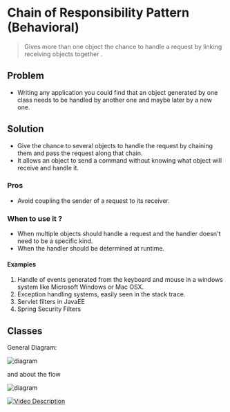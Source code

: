 # Chain of Responsibility Pattern (Behavioral)
> Gives more than one object the chance to handle a request by linking receiving objects together .

## Problem
- Writing any application you could find that an object generated by one class needs to be handled by another one and maybe later by a new one.

## Solution
- Give the chance to several objects to handle the request by chaining them and pass the request along that chain.
- It allows an object to send a command without knowing what object will receive and handle it.

### Pros
- Avoid coupling the sender of a request to its receiver.

### When to use it ?
- When multiple objects should handle a request and the handler doesn't need to be a specific kind.
- When the handler should be determined at runtime.

#### Examples

1. Handle of events generated from the keyboard and mouse in a windows system like Microsoft Windows or Mac OSX.
2. Exception handling systems, easily seen in the stack trace.
3. Servlet filters in JavaEE
4. Spring Security Filters

## Classes

General Diagram:

![diagram](http://i.imgur.com/onFgpdX.gif)

and about the flow

![diagram](http://i.imgur.com/QpFgMVE.jpg)

[![Video Description](http://img.youtube.com/vi/wbYjeMctOdE/0.jpg)](http://www.youtube.com/watch?v=wbYjeMctOdE)
